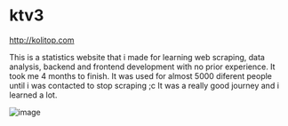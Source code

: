 # ktv3
http://kolitop.com

This is a statistics website that i made for learning web scraping, data analysis, backend and frontend development with no prior experience.
It took me 4 months to finish.
It was used for almost 5000 diferent people until i was contacted to stop scraping ;c
It was a really good journey and i learned a lot.

![image](https://user-images.githubusercontent.com/69984284/159616485-2770bde7-35ed-443f-9be4-a1453bae6253.png)
